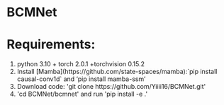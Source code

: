 # BCMNet
# Requirements:
<ol>
<li>python 3.10 + torch 2.0.1 +torchvision 0.15.2</li>
<li>Install [Mamba](https://github.com/state-spaces/mamba):`pip install causal-conv1d` and ‘pip install mamba-ssm’</li>
<li>Download code: 'git clone https://github.com/Yiiii16/BCMNet.git'</li>
<li>'cd BCMNet/bcmnet' and run 'pip install -e .'</li>
</ol>

